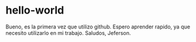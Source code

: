 # hello-world
Bueno, es la primera vez que utilizo github.
Espero aprender rapido, ya que necesito utilizarlo en mi trabajo.
Saludos,
Jeferson.
